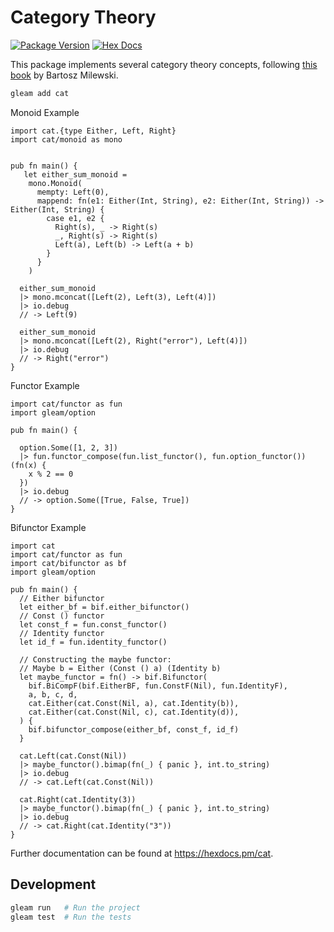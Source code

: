 # Category Theory

[![Package Version](https://img.shields.io/hexpm/v/cat)](https://hex.pm/packages/cat)
[![Hex Docs](https://img.shields.io/badge/hex-docs-ffaff3)](https://hexdocs.pm/cat)

This package implements several category theory concepts, following [this book](https://bartoszmilewski.com/2014/10/28/category-theory-for-programmers-the-preface/) by Bartosz Milewski.

```sh
gleam add cat
```

Monoid Example

```gleam
import cat.{type Either, Left, Right}
import cat/monoid as mono


pub fn main() {
   let either_sum_monoid =
    mono.Monoid(
      mempty: Left(0),
      mappend: fn(e1: Either(Int, String), e2: Either(Int, String)) -> Either(Int, String) {
        case e1, e2 {
          Right(s), _ -> Right(s)
          _, Right(s) -> Right(s)
          Left(a), Left(b) -> Left(a + b)
        }
      }
    )

  either_sum_monoid
  |> mono.mconcat([Left(2), Left(3), Left(4)])
  |> io.debug
  // -> Left(9)

  either_sum_monoid
  |> mono.mconcat([Left(2), Right("error"), Left(4)])
  |> io.debug
  // -> Right("error")
}
```

Functor Example

```gleam
import cat/functor as fun
import gleam/option

pub fn main() {

  option.Some([1, 2, 3])
  |> fun.functor_compose(fun.list_functor(), fun.option_functor())(fn(x) {
    x % 2 == 0
  })
  |> io.debug
  // -> option.Some([True, False, True])
}
```

Bifunctor Example

```gleam
import cat
import cat/functor as fun
import cat/bifunctor as bf
import gleam/option

pub fn main() {
  // Either bifunctor
  let either_bf = bif.either_bifunctor()
  // Const () functor
  let const_f = fun.const_functor()
  // Identity functor
  let id_f = fun.identity_functor()

  // Constructing the maybe functor:
  // Maybe b = Either (Const () a) (Identity b)
  let maybe_functor = fn() -> bif.Bifunctor(
    bif.BiCompF(bif.EitherBF, fun.ConstF(Nil), fun.IdentityF),
    a, b, c, d,
    cat.Either(cat.Const(Nil, a), cat.Identity(b)),
    cat.Either(cat.Const(Nil, c), cat.Identity(d)),
  ) {
    bif.bifunctor_compose(either_bf, const_f, id_f)
  }

  cat.Left(cat.Const(Nil))
  |> maybe_functor().bimap(fn(_) { panic }, int.to_string)
  |> io.debug
  // -> cat.Left(cat.Const(Nil))

  cat.Right(cat.Identity(3))
  |> maybe_functor().bimap(fn(_) { panic }, int.to_string)
  |> io.debug
  // -> cat.Right(cat.Identity("3"))
}
```

Further documentation can be found at <https://hexdocs.pm/cat>.

## Development

```sh
gleam run   # Run the project
gleam test  # Run the tests
```
